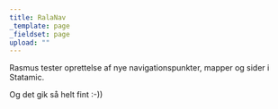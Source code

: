 ```yaml
---
title: RalaNav
_template: page
_fieldset: page
upload: ""
---
```

Rasmus tester oprettelse af nye navigationspunkter, mapper og sider i Statamic.

Og det gik så helt fint :-))



